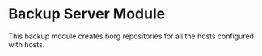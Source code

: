 # Backup Server Module

This backup module creates borg repositories for all the hosts configured with hosts.
